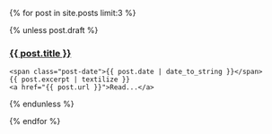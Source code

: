 {% for post in site.posts limit:3 %}
<div class="gallery-item">

  {% unless post.draft %}
    <h3 class="news-title">
      <a href="{{ post.url }}">
        {{ post.title }}
      </a>
    </h3>

    <span class="post-date">{{ post.date | date_to_string }}</span>
    {{ post.excerpt | textilize }}
    <a href="{{ post.url }}">Read...</a>
  {% endunless %}
</div>
{% endfor %}
